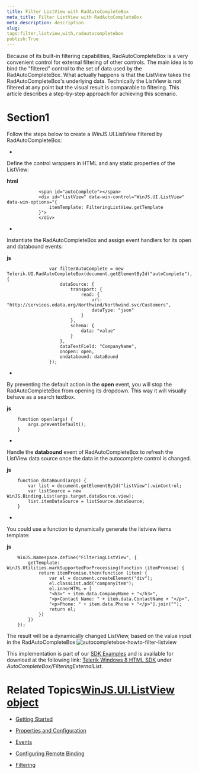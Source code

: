 ```yaml
---
title: Filter ListView with RadAutoCompleteBox
meta_title: Filter ListView with RadAutoCompleteBox
meta_description: description.
slug: 
tags:filter,listview,with,radautocompletebox
publish:True
---
```



Because of its built-in filtering capabilities, RadAutoCompleteBox is a very convenient control for external filtering of other
				controls. The main idea is to bind the "filtered" control to the set of data used by the RadAutoCompleteBox. What actually happens is 
				that the ListView takes the RadAutoCompleteBox's underlying data. Technically the ListView is not filtered at any point but the visual
				result is comparable to filtering. This article describes a step-by-step approach for achieving this scenario.
			

# Section1

Follow the steps below to create a WinJS.UI.ListView filtered by RadAutoCompleteBox:

* 

Define the control wrappers in HTML and any static properties of the ListView:


 __html__
    


				<span id="autoComplete"></span>
				<div id="listView" data-win-control="WinJS.UI.ListView" data-win-options="{
					itemTemplate: FilteringListView.getTemplate
				}">
				</div>



* 

Instantiate the RadAutoCompleteBox and assign event handlers for its open and databound events:


 __js__
    


					var filterAutoComplete = new Telerik.UI.RadAutoCompleteBox(document.getElementById("autoComplete"), {
						dataSource: {
							transport: {
								read: {
									url: "http://services.odata.org/Northwind/Northwind.svc/Customers",
									dataType: "json"
								}
							},
							schema: {
								data: "value"
							}
						},
						dataTextField: "CompanyName",
						onopen: open,
						ondatabound: dataBound
					});



* 

By preventing the default action in the __open__ event, you will stop the RadAutoCompleteBox from opening its dropdown. This way
							it will visually behave as a search textbox.
						


 __js__
    


		function open(args) {
			args.preventDefault();
		}



* 

Handle the __databound__ event of RadAutoCompleteBox to refresh the ListView data source once
							the data in the autocomplete control is changed. 
						


 __js__
    


		function dataBound(args) {
			var list = document.getElementById("listView").winControl;
			var listSource = new WinJS.Binding.List(args.target.dataSource.view);
			list.itemDataSource = listSource.dataSource;
		}



* 

You could use a function to dynamically generate the listview items template:


 __js__
    


		WinJS.Namespace.define("FilteringListView", {
			getTemplate: WinJS.Utilities.markSupportedForProcessing(function (itemPromise) {
				return itemPromise.then(function (item) {
					var el = document.createElement("div");
					el.classList.add("companyItem");
					el.innerHTML = [
					"<h3>" + item.data.CompanyName + "</h3>",
					"<p>Contact Name: " + item.data.ContactName + "</p>",
					"<p>Phone: " + item.data.Phone + "</p>"].join("");
					return el;
				})
			})
		});



The result will be a dynamically changed ListView, based on the value input in the RadAutoCompleteBox:![autocompletebox-howto-filter-listview](../Media/Controls\AutoCompleteBox\autocompletebox-howto-filter-listview.png)

This implementation is part of our
          [SDK Examples](78ad1869-5dec-42ff-b17a-cc19d395089e) and is available for download at the following link:
          [Telerik Windows 8 HTML SDK](https://github.com/telerik/win8-html-sdk/tree/master) under *AutoCompleteBox/FilteringExternalList*.
        

# Related Topics[WinJS.UI.ListView object](http://msdn.microsoft.com/en-us/library/windows/apps/br211837.aspx)

 * [Getting Started]({{slug:getting-started}})

 * [Properties and Configuration]({{slug:properties-and-configuration}})

 * [Events]({{slug:events}})

 * [Configuring Remote Binding]({{slug:configuring-remote-binding}})

 * [Filtering]({{slug:filtering}})
